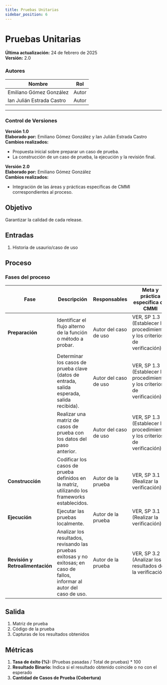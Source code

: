 ```yaml
---
title: Pruebas Unitarias
sidebar_position: 6
---
```


# Pruebas Unitarias

**Última actualización:** 24 de febrero de 2025  
**Versión:** 2.0

### Autores
| Nombre                         | Rol   |
|--------------------------------|-------|
| Emiliano Gómez González        | Autor |
| Ian Julián Estrada Castro      | Autor |

---

### Control de Versiones

**Versión 1.0**  
**Elaborado por:** Emiliano Gómez González y Ian Julián Estrada Castro  
**Cambios realizados:**
- Propuesta inicial sobre preparar un caso de prueba.
- La construcción de un caso de prueba, la ejecución y la revisión final.

**Versión 2.0**  
**Elaborado por:** Emiliano Gómez González  
**Cambios realizados:** 
- Integración de las áreas y prácticas específicas de CMMI correspondientes al proceso.

## Objetivo  
Garantizar la calidad de cada release.

## Entradas  
1. Historia de usaurio/caso de uso 

## Proceso  

### Fases del proceso  

| **Fase**                   | **Descripción**                                                                                                          | **Responsables**           | **Meta y práctica específica del CMMI**                                                                                              |
|----------------------------|--------------------------------------------------------------------------------------------------------------------------|----------------------------|---------------------------------------------------------------------------------------------------------------------|
| **Preparación**            | Identificar el flujo alterno de la función o método a probar.                                                            | Autor del caso de uso      | VER, SP 1.3 (Establecer los procedimientos y los criterios de verificación) |
|                            | Determinar los casos de prueba clave (datos de entrada, salida esperada, salida recibida).                                | Autor del caso de uso      | VER, SP 1.3 (Establecer los procedimientos y los criterios de verificación)                         |
|                            | Realizar una matriz de casos de prueba con los datos del paso anterior.                                                   | Autor del caso de uso      | VER, SP 1.3 (Establecer los procedimientos y los criterios de verificación)                         |
| **Construcción**           | Codificar los casos de prueba definidos en la matriz, utilizando los frameworks establecidos.                             | Autor de la prueba         | VER, SP 3.1 (Realizar la verificación)           |
| **Ejecución**              | Ejecutar las pruebas localmente.                                                                                          | Autor de la prueba         | VER, SP 3.1 (Realizar la verificación)                                                      |
| **Revisión y Retroalimentación** | Analizar los resultados, revisando las pruebas exitosas y no exitosas; en caso de fallos, informar al autor del caso de uso. | Autor de la prueba         | VER, SP 3.2 (Analizar los resultados de la verificación)                                 |

## Salida  
1. Matriz de prueba  
2. Código de la prueba  
3. Capturas de los resultados obtenidos

## Métricas  
1. **Tasa de éxito (%):** (Pruebas pasadas / Total de pruebas) * 100  
2. **Resultado Binario:** Indica si el resultado obtenido coincide o no con el esperado  
3. **Cantidad de Casos de Prueba (Cobertura)**

